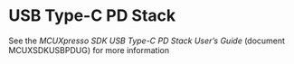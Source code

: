 # USB Type-C PD Stack

See the *MCUXpresso SDK USB Type-C PD Stack User’s Guide* \(document MCUXSDKUSBPDUG\) for more information



